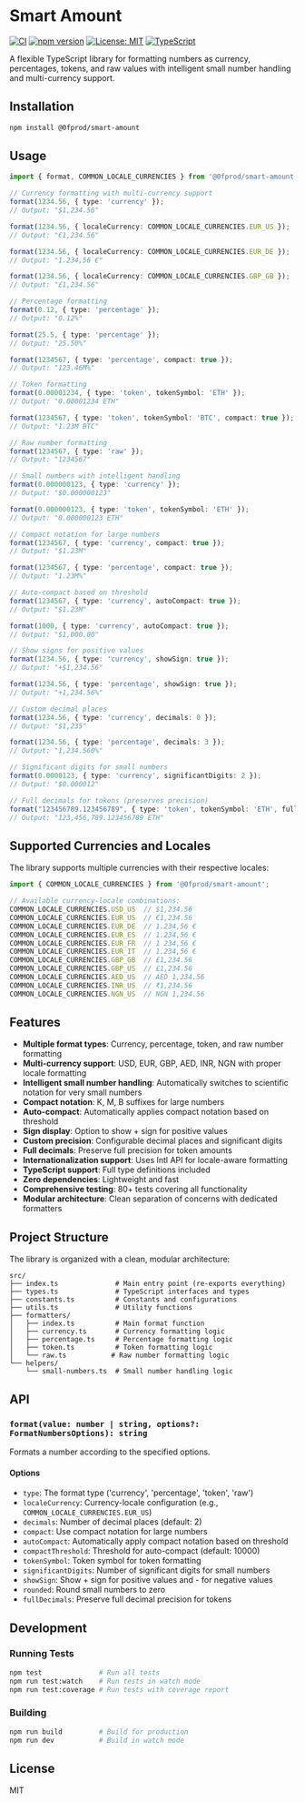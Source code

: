 # Smart Amount

[![CI](https://github.com/0fprod/smart-amount/actions/workflows/ci.yml/badge.svg)](https://github.com/0fprod/smart-amount/actions/workflows/ci.yml)
[![npm version](https://img.shields.io/npm/v/@0fprod/smart-amount?color=blue)](https://www.npmjs.com/package/@0fprod/smart-amount)
[![License: MIT](https://img.shields.io/badge/License-MIT-yellow.svg)](https://opensource.org/licenses/MIT)
[![TypeScript](https://img.shields.io/badge/TypeScript-007ACC?logo=typescript&logoColor=white)](https://www.typescriptlang.org/)

A flexible TypeScript library for formatting numbers as currency, percentages, tokens, and raw values with intelligent small number handling and multi-currency support.

## Installation

```bash
npm install @0fprod/smart-amount
```

## Usage

```typescript
import { format, COMMON_LOCALE_CURRENCIES } from '@0fprod/smart-amount';

// Currency formatting with multi-currency support
format(1234.56, { type: 'currency' });
// Output: "$1,234.56"

format(1234.56, { localeCurrency: COMMON_LOCALE_CURRENCIES.EUR_US });
// Output: "€1,234.56"

format(1234.56, { localeCurrency: COMMON_LOCALE_CURRENCIES.EUR_DE });
// Output: "1.234,56 €"

format(1234.56, { localeCurrency: COMMON_LOCALE_CURRENCIES.GBP_GB });
// Output: "£1,234.56"

// Percentage formatting
format(0.12, { type: 'percentage' });
// Output: "0.12%"

format(25.5, { type: 'percentage' });
// Output: "25.50%"

format(1234567, { type: 'percentage', compact: true });
// Output: "123.46M%"

// Token formatting
format(0.00001234, { type: 'token', tokenSymbol: 'ETH' });
// Output: "0.00001234 ETH"

format(1234567, { type: 'token', tokenSymbol: 'BTC', compact: true });
// Output: "1.23M BTC"

// Raw number formatting
format(1234567, { type: 'raw' });
// Output: "1234567"

// Small numbers with intelligent handling
format(0.000000123, { type: 'currency' });
// Output: "$0.000000123"

format(0.000000123, { type: 'token', tokenSymbol: 'ETH' });
// Output: "0.000000123 ETH"

// Compact notation for large numbers
format(1234567, { type: 'currency', compact: true });
// Output: "$1.23M"

format(1234567, { type: 'percentage', compact: true });
// Output: "1.23M%"

// Auto-compact based on threshold
format(1234567, { type: 'currency', autoCompact: true });
// Output: "$1.23M"

format(1000, { type: 'currency', autoCompact: true });
// Output: "$1,000.00"

// Show signs for positive values
format(1234.56, { type: 'currency', showSign: true });
// Output: "+$1,234.56"

format(1234.56, { type: 'percentage', showSign: true });
// Output: "+1,234.56%"

// Custom decimal places
format(1234.56, { type: 'currency', decimals: 0 });
// Output: "$1,235"

format(1234.56, { type: 'percentage', decimals: 3 });
// Output: "1,234.560%"

// Significant digits for small numbers
format(0.0000123, { type: 'currency', significantDigits: 2 });
// Output: "$0.000012"

// Full decimals for tokens (preserves precision)
format("123456789.123456789", { type: 'token', tokenSymbol: 'ETH', fullDecimals: true });
// Output: "123,456,789.123456789 ETH"
```

## Supported Currencies and Locales

The library supports multiple currencies with their respective locales:

```typescript
import { COMMON_LOCALE_CURRENCIES } from '@0fprod/smart-amount';

// Available currency-locale combinations:
COMMON_LOCALE_CURRENCIES.USD_US  // $1,234.56
COMMON_LOCALE_CURRENCIES.EUR_US  // €1,234.56
COMMON_LOCALE_CURRENCIES.EUR_DE  // 1.234,56 €
COMMON_LOCALE_CURRENCIES.EUR_ES  // 1.234,56 €
COMMON_LOCALE_CURRENCIES.EUR_FR  // 1 234,56 €
COMMON_LOCALE_CURRENCIES.EUR_IT  // 1.234,56 €
COMMON_LOCALE_CURRENCIES.GBP_GB  // £1,234.56
COMMON_LOCALE_CURRENCIES.GBP_US  // £1,234.56
COMMON_LOCALE_CURRENCIES.AED_US  // AED 1,234.56
COMMON_LOCALE_CURRENCIES.INR_US  // ₹1,234.56
COMMON_LOCALE_CURRENCIES.NGN_US  // NGN 1,234.56
```

## Features

- **Multiple format types**: Currency, percentage, token, and raw number formatting
- **Multi-currency support**: USD, EUR, GBP, AED, INR, NGN with proper locale formatting
- **Intelligent small number handling**: Automatically switches to scientific notation for very small numbers
- **Compact notation**: K, M, B suffixes for large numbers
- **Auto-compact**: Automatically applies compact notation based on threshold
- **Sign display**: Option to show + sign for positive values
- **Custom precision**: Configurable decimal places and significant digits
- **Full decimals**: Preserve full precision for token amounts
- **Internationalization support**: Uses Intl API for locale-aware formatting
- **TypeScript support**: Full type definitions included
- **Zero dependencies**: Lightweight and fast
- **Comprehensive testing**: 80+ tests covering all functionality
- **Modular architecture**: Clean separation of concerns with dedicated formatters

## Project Structure

The library is organized with a clean, modular architecture:

```
src/
├── index.ts              # Main entry point (re-exports everything)
├── types.ts              # TypeScript interfaces and types
├── constants.ts          # Constants and configurations
├── utils.ts              # Utility functions
├── formatters/
│   ├── index.ts          # Main format function
│   ├── currency.ts       # Currency formatting logic
│   ├── percentage.ts     # Percentage formatting logic
│   ├── token.ts          # Token formatting logic
│   └── raw.ts           # Raw number formatting logic
└── helpers/
    └── small-numbers.ts  # Small number handling logic
```

## API

### `format(value: number | string, options?: FormatNumbersOptions): string`

Formats a number according to the specified options.

#### Options

- `type`: The format type ('currency', 'percentage', 'token', 'raw')
- `localeCurrency`: Currency-locale configuration (e.g., `COMMON_LOCALE_CURRENCIES.EUR_US`)
- `decimals`: Number of decimal places (default: 2)
- `compact`: Use compact notation for large numbers
- `autoCompact`: Automatically apply compact notation based on threshold
- `compactThreshold`: Threshold for auto-compact (default: 10000)
- `tokenSymbol`: Token symbol for token formatting
- `significantDigits`: Number of significant digits for small numbers
- `showSign`: Show + sign for positive values and - for negative values
- `rounded`: Round small numbers to zero
- `fullDecimals`: Preserve full decimal precision for tokens

## Development

### Running Tests

```bash
npm test              # Run all tests
npm run test:watch    # Run tests in watch mode
npm run test:coverage # Run tests with coverage report
```

### Building

```bash
npm run build         # Build for production
npm run dev           # Build in watch mode
```

## License

MIT 